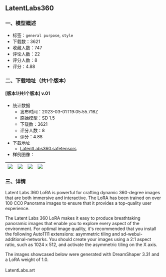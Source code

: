 ## LatentLabs360
### 一、模型概述

- 标签：`general purpose`, `style`
- 下载数：3621
- 收藏人数：747
- 评论人数：22
- 评分人数：8
- 评分：4.88

### 二、下载地址（共1个版本）

#### [版本1/共1个版本] v.01

- 统计数据
  - 发布时间：2023-03-01T19:05:55.716Z
  - 原始模型：SD 1.5
  - 下载数：3621
  - 评分人数：8
  - 评分：4.88
- 下载地址
  - [LatentLabs360.safetensors](https://civitai.com/api/download/models/12765)
- 样例图像：

| <img src="https://image.civitai.com/xG1nkqKTMzGDvpLrqFT7WA/7cd6f74c-2bac-4902-b788-ae70929a6400/width=450/123404.jpeg" /> | <img src="https://image.civitai.com/xG1nkqKTMzGDvpLrqFT7WA/a427d231-c303-40ef-199b-6addd4d60e00/width=450/123390.jpeg" /> | <img src="https://image.civitai.com/xG1nkqKTMzGDvpLrqFT7WA/bfbb52c3-e748-4ec2-fc6a-f1e198328600/width=450/123393.jpeg" /> | <img src="https://image.civitai.com/xG1nkqKTMzGDvpLrqFT7WA/2dd50c7d-08fe-4837-7bea-be782fe06c00/width=450/123402.jpeg" /> |
| ---- | ---- | ---- | ---- |


### 三、详情
<p>Latent Labs 360 LoRA is powerful for crafting dynamic 360-degree images that are both immersive and interactive. The LoRA has been trained on over 100 CC0 Panorama images to ensure that it provides a top-quality user experience.</p><p></p><p>The Latent Labs 360 LoRA makes it easy to produce breathtaking panoramic images that enable you to explore every aspect of the environment. For optimal image quality, it's recommended that you install the following Auto1111 extensions: asymmetric tiling and sd-webui-additional-networks. You should create your images using a 2:1 aspect ratio, such as 1024 x 512, and activate the asymmetric tiling on the X axis.<br /></p><p>The images showcased below were generated with DreamShaper 3.31 and a LoRA weight of 1.0. <br /><br />LatentLabs.art<br /></p>